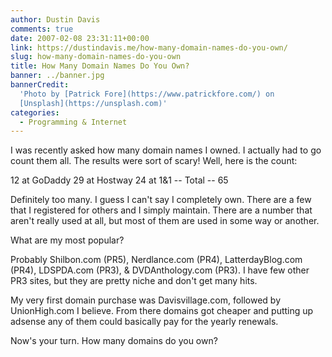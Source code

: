 ```yaml
---
author: Dustin Davis
comments: true
date: 2007-02-08 23:31:11+00:00
link: https://dustindavis.me/how-many-domain-names-do-you-own/
slug: how-many-domain-names-do-you-own
title: How Many Domain Names Do You Own?
banner: ../banner.jpg
bannerCredit:
  'Photo by [Patrick Fore](https://www.patrickfore.com/) on
  [Unsplash](https://unsplash.com)'
categories:
  - Programming & Internet
---
```


I was recently asked how many domain names I owned. I actually had to go count
them all. The results were sort of scary! Well, here is the count:

12 at GoDaddy 29 at Hostway 24 at 1&1 -- Total -- 65

Definitely too many. I guess I can't say I completely own. There are a few that
I registered for others and I simply maintain. There are a number that aren't
really used at all, but most of them are used in some way or another.

What are my most popular?

Probably Shilbon.com (PR5), Nerdlance.com (PR4), LatterdayBlog.com (PR4),
LDSPDA.com (PR3), & DVDAnthology.com (PR3). I have few other PR3 sites, but they
are pretty niche and don't get many hits.

My very first domain purchase was Davisvillage.com, followed by UnionHigh.com I
believe. From there domains got cheaper and putting up adsense any of them could
basically pay for the yearly renewals.

Now's your turn. How many domains do you own?
